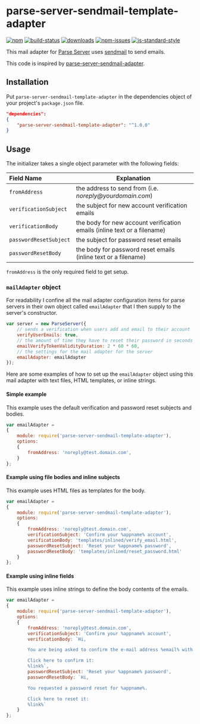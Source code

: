 # parse-server-sendmail-template-adapter #

[![npm][npm-image]][npm-url]
[![build-status][travis-image]][travis-url]
[![downloads][downloads-image]][downloads-url]
[![npm-issues][npm-issues-image]][npm-issues-url]
[![js-standard-style][standard-image]][standard-url]

[travis-image]: https://travis-ci.org/Kautenja/parse-server-sendmail-template-adapter.svg?branch=master
[travis-url]: https://travis-ci.org/Kautenja/parse-server-sendmail-template-adapter
[standard-image]: https://img.shields.io/badge/code%20style-standard-brightgreen.svg
[standard-url]: http://standardjs.com/
[npm-image]: https://img.shields.io/npm/v/parse-server-sendmail-template-adapter.svg?style=flat
[npm-url]: https://npmjs.org/package/parse-server-sendmail-template-adapter
[downloads-image]: https://img.shields.io/npm/dt/parse-server-sendmail-template-adapter.svg?style=flat
[downloads-url]: https://npmjs.org/package/parse-server-sendmail-template-adapter
[npm-issues-image]: https://img.shields.io/github/issues/Kautenja/parse-server-sendmail-template-adapter.svg
[npm-issues-url]: https://github.com/Kautenja/parse-server-sendmail-template-adapter/issues

This mail adapter for
[Parse Server](https://github.com/parse-community/parse-server) uses
[sendmail](https://www.npmjs.com/package/sendmail) to send emails.

This code is inspired by
[parse-server-sendmail-adapter](https://www.npmjs.com/package/parse-server-sendmail-adapter).

## Installation ##

Put `parse-server-sendmail-template-adapter` in the dependencies object of
your project's `package.json` file.

```json
"dependencies":
{
    "parse-server-sendmail-template-adapter": "^1.0.0"
}
```

## Usage ##

The initializer takes a single object parameter with the following fields:

| Field Name             | Explanation                                                              |
|:-----------------------|--------------------------------------------------------------------------|
| `fromAddress`          | the address to send from (i.e. _noreply@yourdomain.com_)                 |
| `verificationSubject`  | the subject for new account verification emails                          |
| `verificationBody`     | the body for new account verification emails (inline text or a filename) |
| `passwordResetSubject` | the subject for password reset emails                                    |
| `passwordResetBody`    | the body for password reset emails (inline text or a filename)           |

`fromAddress` is the only required field to get setup.

### `mailAdapter` object ###

For readability I confine all the mail adapter configuration items for parse
servers in their own object called `emailAdapter` that I then supply to the
server's constructor.

```javascript
var server = new ParseServer({
    // sends a verification when users add and email to their account
    verifyUserEmails: true,
    // the amount of time they have to reset their password in seconds
    emailVerifyTokenValidityDuration: 2 * 60 * 60,
    // the settings for the mail adapter for the server
    emailAdapter: emailAdapter
});
```

Here are some examples of how to set up the `emailAdapter` object using this
mail adapter with text files, HTML templates, or inline strings.

#### Simple example ####

This example uses the default verification and password reset subjects and
bodies.

```javascript
var emailAdapter =
{
    module: require('parse-server-sendmail-template-adapter'),
    options:
    {
        fromAddress: 'noreply@test.domain.com',
    }
};
```

#### Example using file bodies and inline subjects ####

This example uses HTML files as templates for the body.

```javascript
var emailAdapter =
{
    module: require('parse-server-sendmail-template-adapter'),
    options:
    {
        fromAddress: 'noreply@test.domain.com',
        verificationSubject: 'Confirm your %appname% account',
        verificationBody: 'templates/inlined/verify_email.html',
        passwordResetSubject: 'Reset your %appname% password',
        passwordResetBody: 'templates/inlined/reset_password.html'
    }
};
```

#### Example using inline fields ####

This example uses inline strings to define the body contents of the emails.

```javascript
var emailAdapter =
{
    module: require('parse-server-sendmail-template-adapter'),
    options:
    {
        fromAddress: 'noreply@test.domain.com',
        verificationSubject: 'Confirm your %appname% account',
        verificationBody: `Hi,

        You are being asked to confirm the e-mail address %email% with %appname%

        Click here to confirm it:
        %link%`,
        passwordResetSubject: 'Reset your %appname% password',
        passwordResetBody: `Hi,

        You requested a password reset for %appname%.

        Click here to reset it:
        %link%`
    }
};
```
